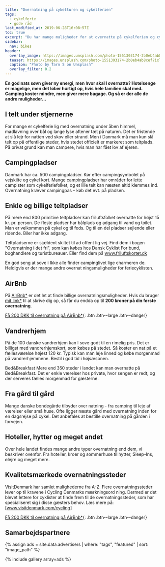 ```yaml
---
title: "Overnatning på cykelturen og cykelferien"
tags:
  - cykelferie
  - gode råd
last_modified_at: 2019-06-28T16:08:57Z
toc: true
excerpt: "Du har mange muligheder for at overnatte på cykelferien og cykelturen; Lige fra åben himmel til hoteller? Hvad vælger du?"
sidebar:
  nav: bikes
header:
  overlay_image: https://images.unsplash.com/photo-1551303174-2b0eb4ab8cef?ixlib=rb-1.2.1&ixid=eyJhcHBfaWQiOjEyMDd9&auto=format&fit=crop&w=1567&q=80
  teaser: https://images.unsplash.com/photo-1551303174-2b0eb4ab8cef?ixlib=rb-1.2.1&ixid=eyJhcHBfaWQiOjEyMDd9&auto=format&fit=crop&w=400&q=80
  caption: "Photo by Tarn S on Unsplash"
  overlay_filter: 0.2
---
```


**En god nats søvn giver ny energi, men hvor skal I overnatte? Hotelsenge er magelige, men det løber hurtigt op, hvis hele familien skal med. Camping koster mindre, men giver mere bagage. Og så er der alle de andre muligheder...**

## I telt under stjernerne

For mange er cykelferie lig med overnatning under åben himmel, madlavning over bål og lange lyse aftener tæt på naturen. Det er fristende at slå lejr for natten ved skov eller strand. Men i Danmark må man kun slå telt op på offentlige steder, hvis stedet officielt er markeret som teltplads. På privat grund kan man campere, hvis man har fået lov af ejeren. 

## Campingpladser

Danmark har ca. 500 campingpladser. Kør efter campingsymbolet på vejskilte og cykel kort. Mange campingpladser har områder for lette campister som cykelferiefolket, og et lille telt kan næsten altid klemmes ind. Overnatning kræver campingpas – køb det evt. på pladsen. 

## Enkle og billige teltpladser

På mere end 800 primitive teltpladser kan friluftsfolket overnatte for højst 15 kr. pr. person. De fleste pladser har bålplads og adgang til vand og toilet. Man er velkommen på cykel og til fods. Og til en del pladser sejlende eller ridende. Biler har ikke adgang. 

Teltpladserne er sjældent skiltet til ad offent lig vej. Find dem i bogen "Overnatning i det fri", som kan købes hos Dansk Cyklist For bund, boghandlere og turistbureauer. Eller find dem på www.friluftskortet.dk 

En god seng at sove i Ikke alle finder campinglivet lige charmeren de. Heldigvis er der mange andre overnat ningsmuligheder for feriecyklisten. 

## AirBnb

På [AirBnb\*](/go/airbnb/) er det let at finde billige overnatningsmuligheder. Hvis du bruger [mit link\*](/go/airbnb/) til at skrive dig op, så får du endda op til **200 kroner på din første overnatning**.

[Få 200 DKK til overnatning på AirBnb\*](/go/airbnb/){: .btn .btn--large .btn--danger}

## Vandrerhjem

På de 100 danske vandrerhjem kan I sove godt til en rimelig pris. Det er billigst med vandrerhjemskort, som købes på stedet. Så koster en nat på et fællesværelse højest 120 kr. Typisk kan man leje linned og købe morgenmad på vandrerhjemmene. Bestil i god tid i højsæsonen. 

Bed&Breakfast Mere end 350 steder i landet kan man overnatte på Bed&Breakfast. Det er enkle værelser hos private, hvor sengen er redt, og der serveres fælles morgenmad for gæsterne. 

## Fra gård til gård

Mange danske bondegårde tilbyder over natning - fra camping til leje af værelser eller små huse. Ofte ligger næste gård med overnatning inden for en dagsrejse på cykel. Det anbefales at bestille overnatning på gården i forvejen. 

## Hoteller, hytter og meget andet

Over hele landet findes mange andre typer overnatning end dem, vi beskriver ovenfor. Fra hoteller, kroer og sommerhuse til hytter, Sleep-Ins, ølejre og meget mere. 

## Kvalitetsmærkede overnatningssteder

VisitDenmark har samlet mulighederne fra A-Z. Flere overnatningssteder lever op til kravene i Cycling Denmarks mærkningsord ning. Dermed er det blevet lettere for cyklister at finde frem til de overnatningssteder, som har specialiseret sig i disse gæsters behov. Læs mere på: [www.visitdenmark.com/cycling] 

[Få 200 DKK til overnatning på AirBnb\*](/go/airbnb/){: .btn .btn--large .btn--danger}

## Samarbejdspartnere

{% assign ads = site.data.advertisers | where: "tags", "featured" | sort: "image_path" %}

{% include gallery array=ads %}
